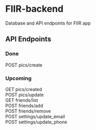 # FIIR-backend
Database and API endpoints for FIIR app

## API Endpoints

### Done
POST  pics/create  

### Upcoming
GET   pics/created  
POST  pics/update  
GET   friends/list  
POST  friends/add  
POST  friends/remove  
POST  settings/update_email  
POST  settings/update_phone
